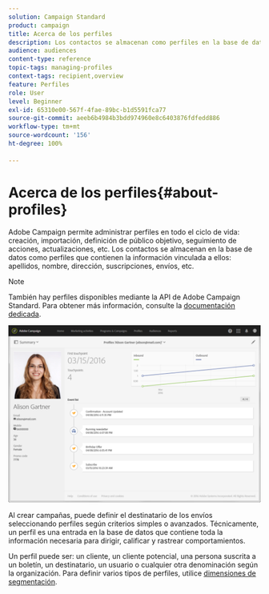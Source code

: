 ```yaml
---
solution: Campaign Standard
product: campaign
title: Acerca de los perfiles
description: Los contactos se almacenan como perfiles en la base de datos de Campaign y se actualizan durante todo su ciclo de vida.
audience: audiences
content-type: reference
topic-tags: managing-profiles
context-tags: recipient,overview
feature: Perfiles
role: User
level: Beginner
exl-id: 65310e00-567f-4fae-89bc-b1d5591fca77
source-git-commit: aeeb6b4984b3bdd974960e8c6403876fdfedd886
workflow-type: tm+mt
source-wordcount: '156'
ht-degree: 100%

---
```


# Acerca de los perfiles{#about-profiles}

Adobe Campaign permite administrar perfiles en todo el ciclo de vida: creación, importación, definición de público objetivo, seguimiento de acciones, actualizaciones, etc. Los contactos se almacenan en la base de datos como perfiles que contienen la información vinculada a ellos: apellidos, nombre, dirección, suscripciones, envíos, etc.

>[!NOTE]
>
>También hay perfiles disponibles mediante la API de Adobe Campaign Standard. Para obtener más información, consulte la [documentación dedicada](../../api/using/retrieving-profiles.md).

![](assets/marketing_history.png)

Al crear campañas, puede definir el destinatario de los envíos seleccionando perfiles según criterios simples o avanzados. Técnicamente, un perfil es una entrada en la base de datos que contiene toda la información necesaria para dirigir, calificar y rastrear comportamientos.

Un perfil puede ser: un cliente, un cliente potencial, una persona suscrita a un boletín, un destinatario, un usuario o cualquier otra denominación según la organización. Para definir varios tipos de perfiles, utilice [dimensiones de segmentación](../../automating/using/query.md#targeting-dimensions-and-resources).
